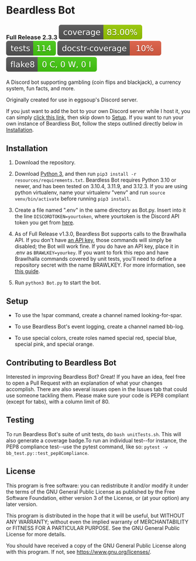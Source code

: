 # Beardless Bot

### Full Release 2.3.3 ![Coverage badge](./resources/images/coverage.svg) ![Unit tests badge](./resources/images/tests.svg) ![Docstring coverage badge](./resources/images/docstr-coverage.svg) ![flake8 badge](./resources/images/flake8-badge.svg)

A Discord bot supporting gambling (coin flips and blackjack),
a currency system, fun facts, and more.

Originally created for use in eggsoup's Discord server.

If you just want to add the bot to your own Discord
server while I host it, you can simply
[click this link](https://discord.com/api/oauth2/authorize?client_id=654133911558946837&permissions=8&scope=bot),
then skip down to [Setup](#setup).
If you want to run your own instance of Beardless Bot,
follow the steps outlined directly below in [Installation](#installation).


## Installation

1. Download the repository.

2. Download [Python 3](https://python.org/downloads), and then run
`pip3 install -r resources/requirements.txt`. Beardless Bot requires Python
3.10 or newer, and has been tested on 3.10.4, 3.11.9, and 3.12.3. If you are
using python virtualenv, name your virtualenv "venv" and run
`source venv/bin/activate` before running `pip3 install`.

3. Create a file named ".env" in the same directory as Bot.py. Insert
into it the line `DISCORDTOKEN=yourtoken`, where yourtoken is the Discord API
token you get from [here](https://discord.com/developers/applications).

4. As of Full Release v1.3.0, Beardless Bot supports calls to the Brawlhalla
API. If you don't have [an API key](https://dev.brawlhalla.com/), those
commands will simply be disabled; the Bot will work fine. If you do have an
API key, place it in .env as `BRAWLKEY=yourkey`. If you want to fork this repo
and have Brawlhalla commands covered by unit tests, you'll need to define a
repository secret with the name BRAWLKEY. For more information, see
[this guide](https://docs.github.com/en/actions/reference/encrypted-secrets).

5. Run `python3 Bot.py` to start the bot.


## Setup

* To use the !spar command, create a channel named looking-for-spar.

* To use Beardless Bot's event logging, create a channel named bb-log.

* To use special colors, create roles named special red,
special blue, special pink, and special orange.


## Contributing to Beardless Bot

Interested in improving Beardless Bot? Great! If you have an idea, feel
free to open a Pull Request with an explanation of what your changes
accomplish. There are also several issues open in the Issues tab that
could use someone tackling them. Please make sure your code is PEP8
compliant (except for tabs), with a column limit of 80.


## Testing

To run Beardless Bot's suite of unit tests, do `bash unitTests.sh`. This will
also generate a coverage badge.To run an individual test--for instance, the
PEP8 compliance test--use the pytest command, like so:
`pytest -v bb_test.py::test_pep8Compliance`.


## License

This program is free software: you can redistribute it and/or modify
it under the terms of the GNU General Public License as published by
the Free Software Foundation, either version 3 of the License, or
(at your option) any later version.

This program is distributed in the hope that it will be useful,
but WITHOUT ANY WARRANTY; without even the implied warranty of
MERCHANTABILITY or FITNESS FOR A PARTICULAR PURPOSE.  See the
GNU General Public License for more details.

You should have received a copy of the GNU General Public License
along with this program.  If not, see <https://www.gnu.org/licenses/>.
